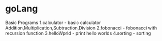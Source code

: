 # goLang
Basic Programs
    1.calculator - basic calculator Addition,Multiplication,Subtraction,Division
    2.fobonacci  - fobonacci with recursion function
    3.helloWprld - print hello worlds
    4.sorting    - sorting

